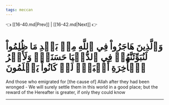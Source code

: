 ```yaml
---
tags: meccan
---
```


👈 [[16-40.md|Prev]] | [[16-42.md|Next]] 👉

# وَٱلَّذِينَ هَاجَرُواْ فِي ٱللَّهِ مِنۢ بَعۡدِ مَا ظُلِمُواْ لَنُبَوِّئَنَّهُمۡ فِي ٱلدُّنۡيَا حَسَنَةٗۖ وَلَأَجۡرُ ٱلۡأٓخِرَةِ أَكۡبَرُۚ لَوۡ كَانُواْ يَعۡلَمُونَ

And those who emigrated for [the cause of] Allah after they had been wronged - We will surely settle them in this world in a good place; but the reward of the Hereafter is greater, if only they could know

---

